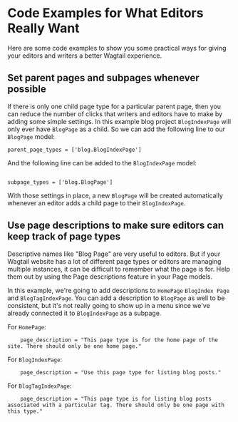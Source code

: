 # Code Examples for What Editors Really Want

Here are some code examples to show you some practical ways for giving your editors and writers a better Wagtail experience.

## Set parent pages and subpages whenever possible

If there is only one child page type for a particular parent page, then you can reduce the number of clicks that writers and editors have to make by adding some simple settings. In this example blog project `BlogIndexPage` will only ever have `BlogPage` as a child. So we can add the following line to our `BlogPage` model:

```
parent_page_types = ['blog.BlogIndexPage']

```
And the following line can be added to the `BlogIndexPage` model:

```

subpage_types = ['blog.BlogPage']

```
With those settings in place, a new `BlogPage` will be created automatically whenever an editor adds a child page to their `BlogIndexPage`.

## Use page descriptions to make sure editors can keep track of page types

Descriptive names like "Blog Page" are very useful to editors. But if your Wagtail website has a lot of different page types or editors are managing multiple instances, it can be difficult to remember what the page is for. Help them out by using the Page descriptions feature in your Page models.

In this example, we're going to add descriptions to `HomePage` `BlogIndex Page` and `BlogTagIndexPage`. You can add a description to `BlogPage` as well to be consistent, but it's not really going to show up in a menu since we've already connected it to `BlogIndexPage` as a subpage.

For `HomePage`:

```
    page_description = "This page type is for the home page of the site. There should only be one home page."
```

For `BlogIndexPage`:

```
    page_description = "Use this page type for listing blog posts."

```

For `BlogTagIndexPage`:

```
    page_description = "This page type is for listing blog posts associated with a particular tag. There should only be one page with this type."

```